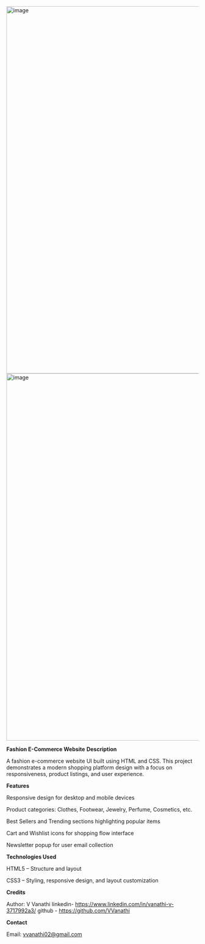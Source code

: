 <img width="1912" height="962" alt="image" src="https://github.com/user-attachments/assets/ce2ca60f-7614-402f-a642-87fcd82795a0" />
<br>
<img width="1912" height="962" alt="image" src="https://github.com/user-attachments/assets/da0980fc-3e08-45bc-8bf5-d1bcd91d8ade" />

**Fashion E-Commerce Website**
**Description**

A fashion e-commerce website UI built using HTML and CSS. This project demonstrates a modern shopping platform design with a focus on responsiveness, product listings, and user experience.

**Features**

Responsive design for desktop and mobile devices

Product categories: Clothes, Footwear, Jewelry, Perfume, Cosmetics, etc.

Best Sellers and Trending sections highlighting popular items

Cart and Wishlist icons for shopping flow interface

Newsletter popup for user email collection

**Technologies Used**

HTML5 – Structure and layout

CSS3 – Styling, responsive design, and layout customization

**Credits**

Author: V Vanathi
linkedin- https://www.linkedin.com/in/vanathi-v-3717992a3/ 
github - https://github.com/VVanathi

**Contact**

Email: vvanathi02@gmail.com


